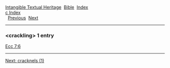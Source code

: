 [Intangible Textual Heritage](../../index)  [Bible](../index) 
[Index](index)   
[c Index](_c_)  
  [Previous](c02669)  [Next](c02671) 

------------------------------------------------------------------------

### &lt;crackling&gt; 1 entry

[Ecc 7:6](../kjv/ecc007.htm#006)  

------------------------------------------------------------------------

[Next: cracknels (1)](c02671)

